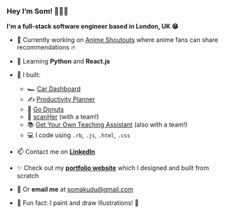 ### Hey I’m Som! 👩🏾‍💻
**I'm a full-stack software engineer based in London, UK 😁**

- 🧃 Currently working on [Anime Shoutouts](https://anime-shoutouts.vercel.app/) where anime fans can share recommendations 🔥
- 🌱 Learning **Python** and **React.js**
- 🚀 I built:
    - 🏎 [Car Dashboard](https://car-dashboard-ten.vercel.app/) 
    - ✍️ [Productivity Planner](https://productivity-planner-sigma.vercel.app/) 
    - 🍩 [Go Donuts](https://somunachima.github.io/threejs-donut/)
    - 🩻   [scanHer](https://www.scanher.co.uk/) (with a team!)
    - 📚 [Get Your Own Teaching Assistant](https://github.com/AranSeehra/gyota) (also with a team!)
    - 💻 I code using `.rb`, `.js`, `.html`, `.css` 
    
- 📫 Contact me on [**LinkedIn**](https://www.linkedin.com/in/somakudu/)
- ✨ Check out my [**portfolio website**](https://www.somunachima.com/) which I designed and built from scratch
- 📧 Or **email me** at somakudu@gmail.com
- 🤗 Fun fact: I paint and draw illustrations! 🎨 
